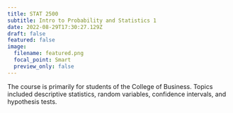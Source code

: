 ```yaml
---
title: STAT 2500
subtitle: Intro to Probability and Statistics 1
date: 2022-08-29T17:30:27.129Z
draft: false
featured: false
image:
  filename: featured.png
  focal_point: Smart
  preview_only: false
---
```

The course is primarily for students of the College of Business. Topics included descriptive statistics, random variables, confidence intervals, and hypothesis tests.